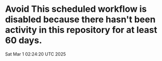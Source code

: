 # Avoid This scheduled workflow is disabled because there hasn't been activity in this repository for at least 60 days.
Sat Mar  1 02:24:20 UTC 2025
